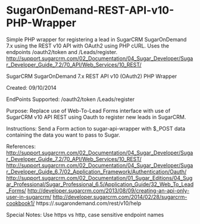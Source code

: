SugarOnDemand-REST-API-v10-PHP-Wrapper
======================================

Simple PHP wrapper for registering a lead in SugarCRM SugarOnDemand 7.x using the REST v10 API with OAuth2 using PHP cURL. Uses the endpoints /oauth2/token and /Leads/register. http://support.sugarcrm.com/02_Documentation/04_Sugar_Developer/Sugar_Developer_Guide_7.2/70_API/Web_Services/10_REST/

SugarCRM SugarOnDemand 7.x REST API v10 (OAuth2) PHP Wrapper

Created: 09/10/2014
	
EndPoints Supported:
/oauth2/token
/Leads/register
	
Purpose: Replace use of Web-To-Lead Forms interface with use of SugarCRM v10 API REST using Oauth to register new leads in SugarCRM.
	
Instructions: Send a Form action to sugar-api-wrapper with $_POST data containing the data you want to pass to Sugar. 

References:
http://support.sugarcrm.com/02_Documentation/04_Sugar_Developer/Sugar_Developer_Guide_7.2/70_API/Web_Services/10_REST/
http://support.sugarcrm.com/02_Documentation/04_Sugar_Developer/Sugar_Developer_Guide_6.7/02_Application_Framework/Authentication/Oauth/
http://support.sugarcrm.com/02_Documentation/01_Sugar_Editions/04_Sugar_Professional/Sugar_Professional_6.5/Application_Guide/32_Web_To_Lead_Forms/
http://developer.sugarcrm.com/2013/08/09/creating-an-api-only-user-in-sugarcrm/
http://developer.sugarcrm.com/2014/02/28/sugarcrm-cookbook1/
https://<yourserver>.sugarondemand.com/rest/v10/help
	
Special Notes: Use https vs http, case sensitive endpoint names
